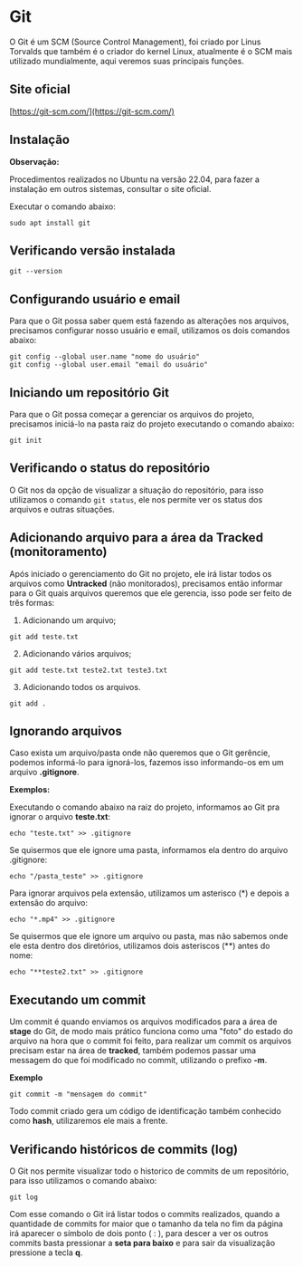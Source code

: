 # Git

O Git é um SCM (Source Control Management), foi criado por Linus Torvalds que também é o criador do kernel Linux, atualmente é o SCM mais utilizado mundialmente, aqui veremos suas principais funções.

## Site oficial

[https://git-scm.com/](https://git-scm.com/)

## Instalação

**Observação:**

Procedimentos realizados no Ubuntu na versão 22.04, para fazer a instalação em outros sistemas, consultar o site oficial.

Executar o comando abaixo:

```
sudo apt install git
```

## Verificando versão instalada

```
git --version
```

## Configurando usuário e email

Para que o Git possa saber quem está fazendo as alterações nos arquivos, precisamos configurar nosso usuário e email, utilizamos os dois comandos abaixo:

```
git config --global user.name "nome do usuário"
git config --global user.email "email do usuário"
```

## Iniciando um repositório Git

Para que o Git possa começar a gerenciar os arquivos do projeto, precisamos iniciá-lo na pasta raiz do projeto executando o comando abaixo:

```
git init
```

## Verificando o status do repositório

O Git nos da opção de visualizar a situação do repositório, para isso utilizamos o comando `git status`, ele nos permite ver os status dos arquivos e outras situações.

## Adicionando arquivo para a área da Tracked (monitoramento)

Após iniciado o gerenciamento do Git no projeto, ele irá listar todos os arquivos como **Untracked** (não monitorados), precisamos então informar para o Git quais arquivos queremos que ele gerencia, isso pode ser feito de três formas:

1. Adicionando um arquivo;

```
git add teste.txt
```

2. Adicionando vários arquivos;

```
git add teste.txt teste2.txt teste3.txt
```

3. Adicionando todos os arquivos.

```
git add .
```

## Ignorando arquivos

Caso exista um arquivo/pasta onde não queremos que o Git gerêncie, podemos informá-lo para ignorá-los, fazemos isso informando-os em um arquivo **.gitignore**.

**Exemplos:**

Executando o comando abaixo na raiz do projeto, informamos ao Git pra ignorar o arquivo **teste.txt**:

```
echo "teste.txt" >> .gitignore
```

Se quisermos que ele ignore uma pasta, informamos ela dentro do arquivo .gitignore:

```
echo "/pasta_teste" >> .gitignore
```

Para ignorar arquivos pela extensão, utilizamos um asterisco (\*) e depois a extensão do arquivo:

```
echo "*.mp4" >> .gitignore
```

Se quisermos que ele ignore um arquivo ou pasta, mas não sabemos onde ele esta dentro dos diretórios, utilizamos dois asteriscos (\*\*) antes do nome:

```
echo "**teste2.txt" >> .gitignore
```

## Executando um commit

Um commit é quando enviamos os arquivos modificados para a área de **stage** do Git, de modo mais prático funciona como uma "foto" do estado do arquivo na hora que o commit foi feito, para realizar um commit os arquivos precisam estar na área de **tracked**, também podemos passar uma messagem do que foi modificado no commit, utilizando o prefixo **-m**.

**Exemplo**

```
git commit -m "mensagem do commit"
```

Todo commit criado gera um código de identificação também conhecido como **hash**, utilizaremos ele mais a frente.

## Verificando históricos de commits (log)

O Git nos permite visualizar todo o historico de commits de um repositório, para isso utilizamos o comando abaixo:

```
git log
```

Com esse comando o Git irá listar todos o commits realizados, quando a quantidade de commits for maior que o tamanho da tela no fim da página irá aparecer o símbolo de dois ponto ( : ), para descer a ver os outros commits basta pressionar a **seta para baixo** e para sair da visualização pressione a tecla **q**.
